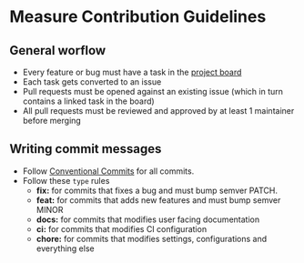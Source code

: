 # Measure Contribution Guidelines

## General worflow
- Every feature or bug must have a task in the [project board](https://github.com/orgs/measure-sh/projects/5)
- Each task gets converted to an issue
- Pull requests must be opened against an existing issue (which in turn contains a linked task in the board)
- All pull requests must be reviewed and approved by at least 1 maintainer before merging

## Writing commit messages
- Follow [Conventional Commits](https://www.conventionalcommits.org/en/v1.0.0/) for all commits.
- Follow these `type` rules
    - **fix:** for commits that fixes a bug and must bump semver PATCH.
    - **feat:** for commits that adds new features and must bump semver MINOR
    - **docs:** for commits that modifies user facing documentation
    - **ci:** for commits that modifies CI configuration
    - **chore:** for commits that modifies settings, configurations and everything else
 
